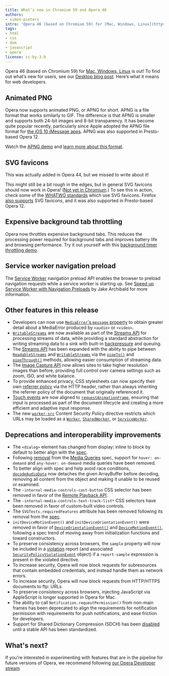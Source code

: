 ```yaml
---
title: What’s new in Chromium 59 and Opera 46
authors:
- simon-pieters
intro: 'Opera 46 (based on Chromium 59) for [Mac, Windows, Linux](https://www.opera.com/computer) is out! To find out what’s new for users, see our [Desktop blog post](https://blogs.opera.com/desktop/2017/06/opera-46-goes-final-more-quality-and-operas-first-tv-ad/). Here’s what it means for web developers.'
tags:
- html
- css
- dom
- javascript
- opera
license: cc-by-3.0
---
```


Opera 46 (based on Chromium 59) for [Mac, Windows, Linux](https://www.opera.com/computer) is out! To
find out what’s new for users, see our
[Desktop blog post](https://blogs.opera.com/desktop/2017/06/opera-46-goes-final-more-quality-and-operas-first-tv-ad/).
Here’s what it means for web developers.

## Animated PNG

Opera now supports animated PNG, or APNG for short. APNG is a file format that works similarly to
GIF. The difference is that APNG is smaller and supports both 24-bit images and 8-bit transparency.
It has become quite popular recently, particularly since Apple adopted the APNG file format for
[the iOS 10 iMessage apps](https://developer.apple.com/ios/human-interface-guidelines/extensions/messaging/).
APNG was also supported in Presto-based Opera 12.

Watch the [APNG demo](http://littlesvr.ca/apng/gif_apng_webp1.html) and
[learn more about this format](https://en.wikipedia.org/wiki/APNG).

## SVG favicons

This was actually added in Opera 44, but we missed to write about it!

This might still be a bit rough in the edges, but in general SVG favicons should now work in Opera!
([Not yet in Chromium](https://bugs.chromium.org/p/chromium/issues/detail?id=294179).)
To see this in action, check some of the [WHATWG standards](https://spec.whatwg.org/) which use SVG
favicons. Firefox [also supports](http://caniuse.com/#feat=link-icon-svg) SVG favicons, and it was
also supported in Presto-based Opera 12.

## Expensive background tab throttling

Opera now throttles expensive background tabs. This reduces the processing power required for
background tabs and improves battery life and browsing performance. Try it out yourself with this
[background timer throttling demo](https://fiddle.jshell.net/vvL0e9x3/show/light/).

## Service worker navigation preload

The [Service Worker](https://w3c.github.io/ServiceWorker/) navigation preload API enables the
browser to preload navigation requests while a service worker is starting up. See
[Speed up Service Worker with Navigation Preloads](https://developers.google.com/web/updates/2017/02/navigation-preload)
by Jake Archibald for more information.

## Other features in this release

* Developers can now use [`MediaError`'s `message` property](https://html.spec.whatwg.org/multipage/embedded-content.html#dom-mediaerror-message) to obtain greater detail about a MediaError produced by `<audio>` or `<video>`.
* [`WritableStreams`](https://streams.spec.whatwg.org/#ws-intro) are now available as part of the [Streams API](https://streams.spec.whatwg.org/) for processing streams of data, while providing a standard abstraction for writing streaming data to a sink with built-in [backpressure](https://streams.spec.whatwg.org/#backpressure) and queuing.
* The [Streams API](https://streams.spec.whatwg.org/) has been expanded with the ability to pipe between [`ReadableStreams`](https://developer.mozilla.org/en-US/docs/ReadableStream) and [`WritableStreams`](https://streams.spec.whatwg.org/#ws-intro) via the [`pipeTo()`](https://streams.spec.whatwg.org/#rs-pipe-to) and [`pipeThrough()`](https://streams.spec.whatwg.org/#rs-pipe-through) methods, allowing easier consumption of streaming data.
* The [Image Capture API](https://developers.google.com/web/updates/2016/12/imagecapture) now allows sites to take higher resolution images than before, providing full control over camera settings such as zoom, ISO, and white balance.
* To provide enhanced privacy, CSS stylesheets can now specify their own [referrer policy](https://w3c.github.io/webappsec-referrer-policy/) via the HTTP header, rather than always inheriting the referrer policy of the document that originally referenced it.
* [Touch events](https://developer.mozilla.org/en-US/docs/Web/API/Touch_events) are now aligned to [`requestAnimationFrame`](https://developer.mozilla.org/en-US/docs/Web/API/window/requestAnimationFrame), ensuring that input is processed as part of the document lifecycle and creating a more efficient and adaptive input response.
* The new [`worker-src`](https://w3c.github.io/webappsec-csp/#directive-worker-src) Content Security Policy directive restricts which URLs may be loaded as a [`Worker`](https://developer.mozilla.org/en-US/docs/Web/API/Worker), [`SharedWorker`](https://developer.mozilla.org/en-US/docs/Web/API/SharedWorker), or [`ServiceWorker`](https://developer.mozilla.org/en-US/docs/Web/API/ServiceWorker).

## Deprecations and interoperability improvements

* The `<dialog>` element has changed from display: inline to block by default to better align with the [spec](https://html.spec.whatwg.org/multipage/rendering.html#flow-content-3).
* Following [removal](https://github.com/w3c/csswg-drafts/commit/2078b46218f7462735bb0b5107c9a3e84fb4c4b1) from the [Media Queries](https://www.w3.org/TR/css3-mediaqueries/) spec, support for `hover: on-demand` and `any-hover: on-demand` media queries have been removed.
* To better align with spec and help avoid race conditions, [`decodeAudioData`](https://webaudio.github.io/web-audio-api/#widl-BaseAudioContext-decodeAudioData-Promise-AudioBuffer--ArrayBuffer-audioData-DecodeSuccessCallback-successCallback-DecodeErrorCallback-errorCallback) now detaches the given ArrayBuffer before decoding, removing all content from the object and making it unable to be reused or examined.
* The `-internal-media-controls-cast-button` CSS selector has been removed in favor of the [Remote Playback API](https://w3c.github.io/remote-playback/).
* The `-internal-media-controls-text-track-list*` CSS selectors have been removed in favor of custom-built video controls.
* The `SVGTests.requiredFeatures` attribute has been removed following its removal from the [spec](https://github.com/w3c/svgwg/commit/9a30d01f6410dc516c5f874d71e957230a3448cd).
* `initDeviceMotionEvent()` and `initDeviceOrientationEvent()` were removed in favor of [`DeviceOrientationEvent()`](http://deviceorientationevent/) and [`DeviceMotionEvent()`](https://developer.mozilla.org/en-US/docs/Web/API/DeviceMotionEvent), following a spec trend of moving away from initialization functions and toward constructors.
* To preserve consistency across browsers, the `sample` property will now be included in a [violation](https://w3c.github.io/webappsec-csp/#deprecated-serialize-violation) report (and associated [`SecurityPolicyViolationEvent`](https://w3c.github.io/webappsec-csp/#violation-events) object) if a `report-sample` expression is present in the violated directive.
* To increase security, Opera will now block requests for subresources that contain embedded credentials, and instead handle them as network errors.
* To increase security, Opera will now block requests from HTTP/HTTPS documents to ftp: URLs.
* To preserve consistency across browsers, injecting JavaScript via AppleScript is longer supported in Opera for Mac.
* The ability to call `Notification.requestPermission()` from non-main frames has been deprecated to align the requirements for notification permission with requirements for push notifications, and ease friction for developers.
* Support for Shared Dictionary Compression (SDCH) has been [disabled](https://groups.google.com/a/chromium.org/forum/#!searchin/blink-dev/SDCH%7Csort:relevance/blink-dev/nQl0ORHy7sw/HNpR96sqAgAJ) until a stable API has been standardized.

## What's next?

If you're interested in experimenting with features that are in the
pipeline for future versions of Opera, we recommend following [our
Opera Developer stream](https://www.opera.com/developer).
